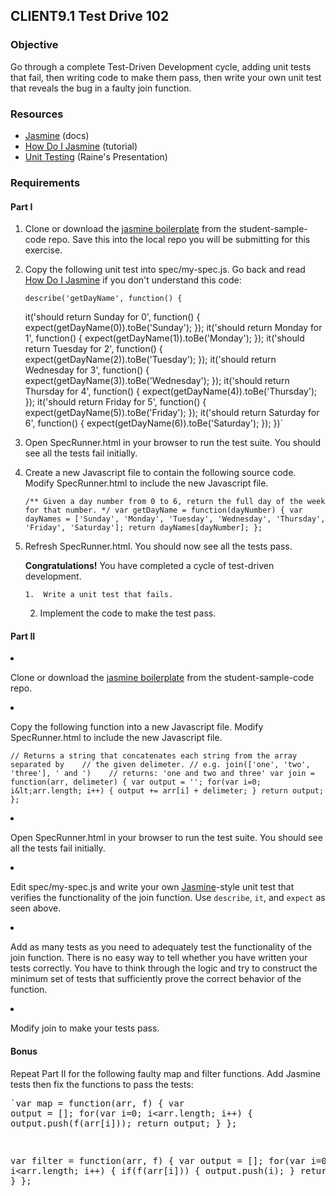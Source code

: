 ## CLIENT9.1 Test Drive 102

### Objective

Go through a complete Test-Driven Development cycle, adding unit tests that fail, then
writing code to make them pass, then write  your own 
unit test that reveals the bug in a faulty join function.

### Resources

*   [Jasmine](http://pivotal.github.io/jasmine/) (docs)
*   [How Do I Jasmine](http://evanhahn.com/how-do-i-jasmine/) (tutorial)
*   [Unit Testing](https://slid.es/rainelourie/unit-testing/fullscreen) (Raine's Presentation)

### Requirements

#### Part I

1.  Clone or download the [jasmine boilerplate](https://github.com/RefactorU/student-sample-code/tree/master/jasmine) from the student-sample-code repo. Save this into the local repo you will
be submitting for this exercise.
2.  Copy the following unit test into spec/my-spec.js. Go back and read [How Do I Jasmine](http://evanhahn.com/how-do-i-jasmine/) if you don't understand this code:

        describe('getDayName', function() {
     it('should return Sunday for 0', function() {
      expect(getDayName(0)).toBe('Sunday');
     });
     it('should return Monday for 1', function() {
      expect(getDayName(1)).toBe('Monday');
     });
     it('should return Tuesday for 2', function() {
      expect(getDayName(2)).toBe('Tuesday');
     });
     it('should return Wednesday for 3', function() {
      expect(getDayName(3)).toBe('Wednesday');
     });
     it('should return Thursday for 4', function() {
      expect(getDayName(4)).toBe('Thursday');
     });
     it('should return Friday for 5', function() {
      expect(getDayName(5)).toBe('Friday');
     });
     it('should return Saturday for 6', function() {
      expect(getDayName(6)).toBe('Saturday');
     });
    })`</pre>
3.  Open SpecRunner.html in your browser to run the test suite. You should see all the tests
    fail initially.
4.  Create a new Javascript file to contain the following source code. Modify SpecRunner.html
    to include the new Javascript file.<pre class="set-apart-small">`/** Given a day number from 0 to 6, return the full day of the week for that number. */
    var getDayName = function(dayNumber) {
     var dayNames = ['Sunday', 'Monday', 'Tuesday', 'Wednesday', 'Thursday', 'Friday', 'Saturday'];
     return dayNames[dayNumber];
    };`</pre>
5.  Refresh SpecRunner.html. You should now see all the tests pass.<div class="set-apart-small alert alert-success">
    **Congratulations!** You have completed a cycle of test-driven development.

        1.  Write a unit test that fails.
    2.  Implement the code to make the test pass.</div>

    #### Part II

1.  Clone or download the [jasmine boilerplate](https://github.com/RefactorU/student-sample-code/tree/master/jasmine) from the student-sample-code repo.
2.  Copy the following function into a new Javascript file. Modify SpecRunner.html to include
    the new Javascript file.<pre class="set-apart-small">`// Returns a string that concatenates each string from the array separated by    // the given delimeter.
    // e.g. join(['one', 'two', 'three'], ' and ')    // returns: 'one and two and three'
    var join = function(arr, delimeter) {
     var output = '';
     for(var i=0; i&lt;arr.length; i++) {
      output += arr[i] + delimeter;
     }
     return output;
    };`</pre>
3.  Open SpecRunner.html in your browser to run the test suite. You should see all the tests
    fail initially.
4.  Edit spec/my-spec.js and write your own [Jasmine](http://pivotal.github.io/jasmine/)-style unit test that verifies the functionality of the join function.    Use `describe`, `it`, and `expect` as seen above.
5.  Add as many tests as you need to adequately test the functionality of
    the join function. There is no easy way to tell whether you have written your tests
    correctly. You have to think through the logic and try to construct the minimum set
    of tests that sufficiently prove the correct behavior of the function.
6.  Modify join to make your tests pass.

    #### Bonus

    Repeat Part II for the following faulty map and filter functions. Add Jasmine tests then
    fix the functions to pass the tests:<pre class="set-apart-small">`var map = function(arr, f) {
     var output = [];
     for(var i=0; i&lt;arr.length; i++) {
      output.push(f(arr[i]));
      return output;
     }
    };

    var filter = function(arr, f) {
     var output = [];
     for(var i=0; i&lt;arr.length; i++) {
      if(f(arr[i])) {
       output.push(i);
      }
      return output;
     }
    };
